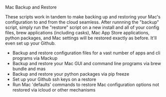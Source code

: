 Mac Backup and Restore

These scripts work in tandem to make backing up and restoring your Mac's configuration to and from the cloud seamless.
After runnning the "backup" script, simply run the "restore" script on a new install and all of your config files, brew applications (including casks), Mac App Store applications, python packages, and Mac settings will be restored exactly as before. It'll even set up your Github.

- Backup and restore configuration files for a vast number of apps and cli programs via Mackup
- Backup and restore your Mac GUI and command line programs via brew bundle and mas
- Backup and restore your python packages via pip freeze
- Set up your Github ssh keys on a restore
- Run Mac 'defaults' commands to restore Mac configuration options not restored via icloud or other mechanisms
